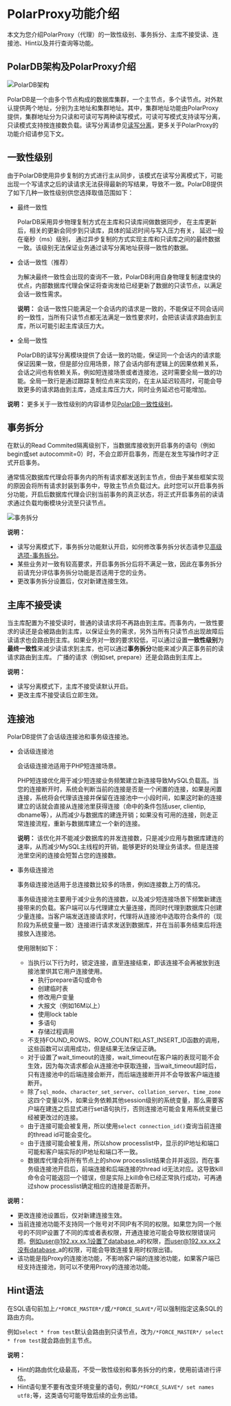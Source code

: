 # PolarProxy功能介绍

本文为您介绍PolarProxy（代理）的一致性级别、事务拆分、主库不接受读、连接池、Hint以及并行查询等功能。

## PolarDB架构及PolarProxy介绍

![PolarDB架构 ](https://static-aliyun-doc.oss-cn-hangzhou.aliyuncs.com/assets/img/zh-CN/1426400061/p99621.png)

PolarDB是一个由多个节点构成的数据库集群，一个主节点，多个读节点。对外默认提供两个地址，分别为主地址和集群地址。其中，集群地址功能由PolarProxy提供，集群地址分为只读和可读可写两种读写模式，可读可写模式支持读写分离，只读模式支持按连接数负载。读写分离请参见[读写分离](/cn.zh-CN/用户指南/集群访问/集群地址/读写分离.md)，更多关于PolarProxy的功能介绍请参见下文。

## 一致性级别

由于PolarDB使用异步复制的方式进行主从同步，该模式在读写分离模式下，可能出现一个写请求之后的读请求无法获得最新的写结果，导致不一致。PolarDB提供了如下几种一致性级别供您选择取值范围如下：

-   最终一致性

    PolarDB采用异步物理复制方式在主库和只读库间做数据同步， 在主库更新后，相关的更新会同步到只读库，具体的延迟时间与写入压力有关， 延迟一般在毫秒（ms）级别， 通过异步复制的方式实现主库和只读库之间的最终数据一致。该级别无法保证业务通过读写分离地址获得一致性的数据。

-   会话一致性（推荐）

    为解决最终一致性会出现的查询不一致，PolarDB利用自身物理复制速度快的优点，内部数据库代理会保证将查询发给已经更新了数据的只读节点，以满足会话一致性需求。

    **说明：** 会话一致性只能满足一个会话内的请求是一致的，不能保证不同会话间的一致性，当所有只读节点都无法满足一致性要求时，会把该读请求路由到主库，所以可能引起主库读压力大。

-   全局一致性

    PolarDB的读写分离模块提供了会话一致的功能，保证同一个会话内的请求能保证因果一致，但是部分应用场景，除了会话内部有逻辑上的因果依赖关系，会话之间也有依赖关系，例如短连接场景或者连接池，这时需要全局一致的功能。全局一致行是通过跟踪复制位点来实现的，在主从延迟较高时，可能会导致更多的请求路由到主库，造成主库压力大，同时业务延迟也可能增加。


**说明：** 更多关于一致性级别的内容请参见[PolarDB一致性级别](/cn.zh-CN/用户指南/集群访问/集群地址/PolarDB一致性级别.md)。

## 事务拆分

在默认的Read Commited隔离级别下，当数据库接收到开启事务的语句（例如begin或set autocommit=0）时，不会立即开启事务，而是在发生写操作时才正式开启事务。

通常情况数据库代理会将事务内的所有请求都发送到主节点，但由于某些框架实现的原因会将所有请求封装到事务中，导致主节点负载过大。此时您可以开启事务拆分功能，开启后数据库代理会识别当前事务的真正状态，将正式开启事务前的读请求通过负载均衡模块分流至只读节点。

![事务拆分](https://static-aliyun-doc.oss-cn-hangzhou.aliyuncs.com/assets/img/zh-CN/3730359951/p70520.png)

**说明：**

-   读写分离模式下，事务拆分功能默认开启，如何修改事务拆分状态请参见[高级选项-事务拆分](/cn.zh-CN/用户指南/集群访问/集群地址/读写分离.md)。
-   某些业务对一致有较高要求，开启事务拆分后将不满足一致，因此在事务拆分前请充分评估事务拆分功能是否适用于您的业务。
-   更改事务拆分设置后，仅对新建连接生效。

## 主库不接受读

当主库配置为不接受读时，普通的读请求将不再路由到主库。而事务内，一致性要求的读还是会被路由到主库，以保证业务的需求，另外当所有只读节点出现故障后读请求也会路由到主库。如果业务对一致的要求较低，可以通过设置**一致性级别**为**最终一致性**来减少读请求到主库，也可以通过**事务拆分**功能来减少真正事务前的读请求路由到主库。 广播的请求（例如set, prepare）还是会路由到主库上。

**说明：**

-   读写分离模式下，主库不接受读默认开启。
-   更改主库不接受读后立即生效。

## 连接池

PolarDB提供了会话级连接池和事务级连接池。

-   会话级连接池

    会话级连接池适用于PHP短连接场景。

    PHP短连接优化用于减少短连接业务频繁建立新连接导致MySQL负载高。当您的连接断开时，系统会判断当前的连接是否是一个闲置的连接，如果是闲置连接，系统将会代理该连接并保留在连接池中一小段时间，如果这时新的连接建立的话就会直接从连接池里获得连接（命中的条件包括user, clientip, dbname等），从而减少与数据库的建连开销；如果没有可用的连接，则走正常连接流程，重新与数据库建立一个新的连接。

    **说明：** 该优化并不能减少数据库的并发连接数，只是减少应用与数据库建连的速率，从而减少MySQL主线程的开销，能够更好的处理业务请求。但是连接池里空闲的连接会短暂占您的连接数。

-   事务级连接池

    事务级连接池适用于总连接数比较多的场景，例如连接数上万的情况。

    事务级连接池主要用于减少业务的连接数，以及减少短连接场景下频繁新建连接带来的负载。客户端可以与代理建立大量连接，而同时代理到数据库只创建少量连接。当客户端发送连接请求时，代理将从连接池中选取符合条件的（现阶段为系统变量一致）连接进行请求发送到数据库，并在当前事务结束后将连接放入连接池。

    使用限制如下：

    -   当执行以下行为时，锁定连接，直至连接结束，即该连接不会再被放到连接池里供其它用户连接使用。
        -   执行prepare语句或命令
        -   创建临时表
        -   修改用户变量
        -   大报文（例如16M以上）
        -   使用lock table
        -   多语句
        -   存储过程调用
    -   不支持FOUND\_ROWS、ROW\_COUNT和LAST\_INSERT\_ID函数的调用，这些函数可以调用成功，但是结果无法保证正确。
    -   对于设置了wait\_timeout的连接，wait\_timeout在客户端的表现可能不会生效，因为每次请求都会从连接池中获取连接，当wait\_timeout超时后，只有连接池中的后端连接会断开，而后端连接断开并不会导致客户端连接断开。
    -   除了`sql_mode`、`character_set_server`、`collation_server`、`time_zone`这四个变量以外，如果业务依赖其他session级别的系统变量，那么需要客户端在建连之后显式进行set语句执行，否则连接池可能会复用系统变量已经被更改过的连接。
    -   由于连接可能会被复用，所以使用`select connection_id()`查询当前连接的thread id可能会变化。
    -   由于连接可能会被复用，所以show processlist中，显示的IP地址和端口可能和客户端实际的IP地址和端口不一致。
    -   数据库代理会将所有节点上的show processlist结果合并并返回，而在事务级连接池开启后，前端连接和后端连接的thread id无法对应。这导致kill命令会可能返回一个错误，但是实际上kill命令已经正常执行成功，可再通过show processlist确定相应的连接是否断开。

**说明：**

-   更改连接池设置后，仅对新建连接生效。
-   当前连接池功能不支持同一个账号对不同IP有不同的权限。如果您为同一个账号的不同IP设置了不同的库或者表权限，开通连接池可能会导致权限错误问题。例如user@192.xx.xx.1设置了database\_a的权限，而user@192.xx.xx.2没有database\_a的权限，可能会导致连接复用时权限出错。
-   该功能是指Proxy的连接池功能，不影响客户端的连接池功能，如果客户端已经支持连接池，则可以不使用Proxy的连接池功能。

## Hint语法

在SQL语句前加上`/*FORCE_MASTER*/`或`/*FORCE_SLAVE*/`可以强制指定这条SQL的路由方向。

例如`select * from test`默认会路由到只读节点，改为`/*FORCE_MASTER*/ select * from test`就会路由到主节点。

**说明：**

-   Hint的路由优化级最高，不受一致性级别和事务拆分的约束，使用前请进行评估。
-   Hint语句里不要有改变环境变量的语句，例如`/*FORCE_SLAVE*/ set names utf8;`等，这类语句可能导致后续的业务出错。

